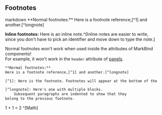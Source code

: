 ## Footnotes

<div id="main-example-markbind">

<include src="codeAndOutput.md" boilerplate >
<variable name="highlightStyle">markdown</variable>
<variable name="code">
**Normal footnotes:**
Here is a footnote reference,[^1] and another.[^longnote]

[^1]: Here is the footnote. Footnotes will appear at the bottom of the page.

[^longnote]: Here's one with multiple blocks.

    Subsequent paragraphs are indented to show that they
belong to the previous footnote.


**Inline footnotes:**
Here is an inline note.^[Inline notes are easier to write, since
you don't have to pick an identifier and move down to type the
note.]

</variable>
</include>
</div>

<box type="warning">

Normal footnotes won't work when used inside the attributes of MarkBind components!
<br>
For example, it won't work in the `header` attribute of [panels](../components/presentation.html#panels).
</box>

<div id="short" class="d-none">

```html
**Normal footnotes:**
Here is a footnote reference,[^1] and another.[^longnote]

[^1]: Here is the footnote. Footnotes will appear at the bottom of the page.

[^longnote]: Here's one with multiple blocks.
    Subsequent paragraphs are indented to show that they
belong to the previous footnote.
```
</div>
<div id="examples" class="d-none">
1 + 1 = 2 ^[Math]
</div>

